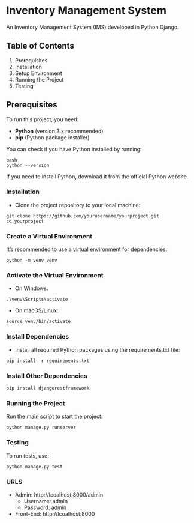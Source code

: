# Inventory Management System

An Inventory Management System (IMS) developed in Python Django.
## Table of Contents

1. Prerequisites
2. Installation
3. Setup Environment
4. Running the Project
5. Testing

## Prerequisites

To run this project, you need:

- **Python** (version 3.x recommended)
- **pip** (Python package installer)

You can check if you have Python installed by running:

```
bash
python --version
```

If you need to install Python, download it from the official Python website.

### Installation
 - Clone the project repository to your local machine:
 ```
git clone https://github.com/yourusername/yourproject.git
cd yourproject
```

### Create a Virtual Environment

It’s recommended to use a virtual environment for dependencies:

```
python -m venv venv
```

### Activate the Virtual Environment

 - On Windows:
 ``` 
 .\venv\Scripts\activate
```

 - On macOS/Linux:
 ```
source venv/bin/activate
```

### Install Dependencies
 - Install all required Python packages using the requirements.txt file:
 ```
pip install -r requirements.txt
```


### Install Other Dependencies
 ```
pip install djangorestframework
```

### Running the Project
Run the main script to start the project:
 ```
python manage.py runserver
```


### Testing
To run tests, use:
 ```
python manage.py test
```

### URLS
  - Admin: http://lcoalhost:8000/admin
    - Username: admin
    - Password: admin
  - Front-End: http://lcoalhost:8000